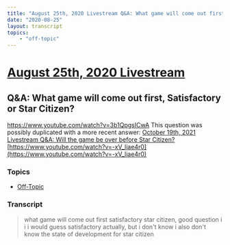 ```yaml
---
title: "August 25th, 2020 Livestream Q&A: What game will come out first, Satisfactory or Star Citizen?"
date: "2020-08-25"
layout: transcript
topics:
    - "off-topic"
---
```

# [August 25th, 2020 Livestream](../2020-08-25.md)
## Q&A: What game will come out first, Satisfactory or Star Citizen?
https://www.youtube.com/watch?v=3b1QpgsICwA
This question was possibly duplicated with a more recent answer: [October 19th, 2021 Livestream Q&A: Will the game be over before Star Citizen?](./yt--xV_liae4r0.md) [https://www.youtube.com/watch?v=-xV_liae4r0](https://www.youtube.com/watch?v=-xV_liae4r0)


### Topics
* [Off-Topic](../topics/off-topic.md)

### Transcript

> what game will come out first satisfactory star citizen, good question i i i would guess satisfactory actually, but i don't know i also don't know the state of development for star citizen
